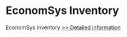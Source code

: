 # EconomSys Inventory
EconomSys Inventory
[>> Detailed information](https://secure.shareit.com/shareit/product.html?productid=300992670&affiliateid=200057808)